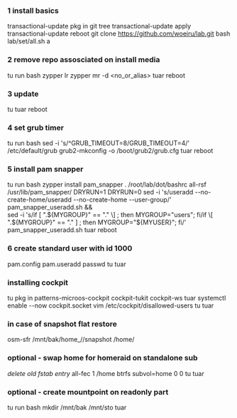 ### 1 install basics
transactional-update pkg in git tree
transactional-update apply
transactional-update reboot
git clone https://github.com/woeiru/lab.git
bash lab/set/all.sh a

### 2 remove repo assosciated on install media
tu run bash
	zypper lr
	zypper mr -d <no_or_alias>
tuar
reboot

### 3 update
tu
tuar
reboot

### 4 set grub timer
tu run bash
    sed -i 's/^GRUB_TIMEOUT=8/GRUB_TIMEOUT=4/' /etc/default/grub
	grub2-mkconfig -o /boot/grub2/grub.cfg
tuar
reboot

### 5 install pam snapper
tu run bash
    zypper install pam_snapper
    . /root/lab/dot/bashrc
    all-rsf /usr/lib/pam_snapper/ DRYRUN=1 DRYRUN=0
    sed -i 's/useradd --no-create-home/useradd --no-create-home --user-group/' pam_snapper_useradd.sh && \
    sed -i 's/if \[ ".${MYGROUP}" == "." \] ; then MYGROUP="users"; fi/if \[ ".${MYGROUP}" == "." \] ; then MYGROUP="${MYUSER}"; fi/' pam_snapper_useradd.sh
tuar
reboot

### 6 create standard user with id 1000
pam.config
pam.useradd <username> <usergroup>
passwd <username>
tu
tuar

### installing cockpit
tu pkg in patterns-microos-cockpit cockpit-tukit cockpit-ws
tuar
systemctl enable --now cockpit.socket
vim /etc/cockpit/disallowed-users
tu
tuar

### in case of snapshot flat restore
osm-sfr /mnt/bak/home_<username>/<sNr>/snapshot /home/<username>


### optional - swap home for homeraid on standalone sub
*delete old fstab entry*
all-fec 1 /home btrfs subvol=home 0 0
tu
tuar

### optional - create mountpoint on readonly part
tu run bash
    mkdir /mnt/bak /mnt/sto
tuar

